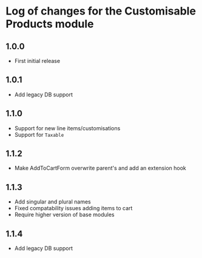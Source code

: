 # Log of changes for the Customisable Products module

## 1.0.0

* First initial release

## 1.0.1

* Add legacy DB support

## 1.1.0

* Support for new line items/customisations
* Support for `Taxable`

## 1.1.2

* Make AddToCartForm overwrite parent's and add an extension hook

## 1.1.3

* Add singular and plural names
* Fixed compatability issues adding items to cart
* Require higher version of base modules

## 1.1.4

* Add legacy DB support
